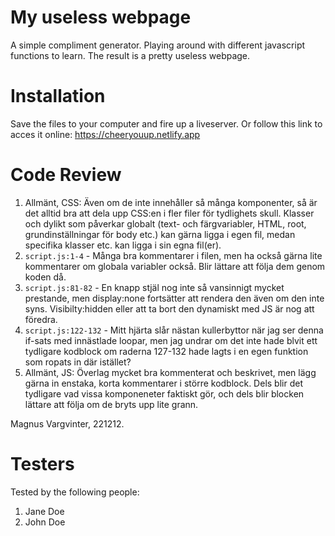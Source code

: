 # My useless webpage

A simple compliment generator. Playing around with different javascript functions to learn. The result is a pretty useless webpage.

# Installation

Save the files to your computer and fire up a liveserver. Or follow this link to acces it online: https://cheeryouup.netlify.app

# Code Review

1. Allmänt, CSS: Även om de inte innehåller så många komponenter, så är det alltid bra att dela upp CSS:en i fler filer för tydlighets skull. Klasser och dylikt som påverkar globalt (text- och färgvariabler, HTML, root, grundinställningar för body etc.) kan gärna ligga i egen fil, medan specifika klasser etc. kan ligga i sin egna fil(er).
2. `script.js:1-4` - Många bra kommentarer i filen, men ha också gärna lite kommentarer om globala variabler också. Blir lättare att följa dem genom koden då.
3. `script.js:81-82` - En knapp stjäl nog inte så vansinnigt mycket prestande, men display:none fortsätter att rendera den även om den inte syns. Visibilty:hidden eller att ta bort den dynamiskt med JS är nog att föredra.
4. `script.js:122-132` - Mitt hjärta slår nästan kullerbyttor när jag ser denna if-sats med innästlade loopar, men jag undrar om det inte hade blvit ett tydligare kodblock om raderna 127-132 hade lagts i en egen funktion som ropats in där istället?
5. Allmänt, JS: Överlag mycket bra kommenterat och beskrivet, men lägg gärna in enstaka, korta kommentarer i större kodblock. Dels blir det tydligare vad vissa komponeneter faktiskt gör, och dels blir blocken lättare att följa om de bryts upp lite grann.

Magnus Vargvinter, 221212.

# Testers

Tested by the following people:

1. Jane Doe
2. John Doe
